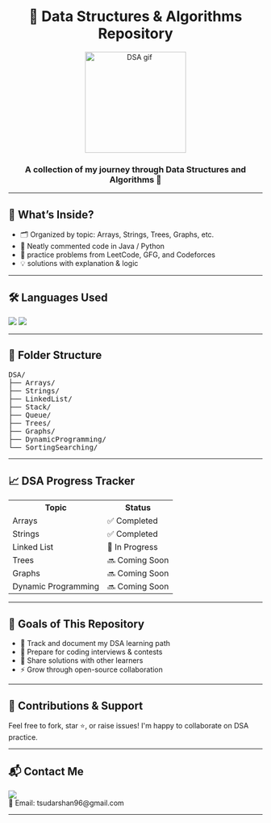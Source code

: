 <h1 align="center">🧠 Data Structures & Algorithms Repository</h1>

<p align="center">
  <img src="https://media.giphy.com/media/26gR0D6GD8F7Tfu7C/giphy.gif" width="200" alt="DSA gif">
</p>

<h3 align="center">A collection of my journey through  Data Structures and Algorithms 🚀</h3>

<hr>

<h2>📌 What’s Inside?</h2>
<ul>
  <li>🗂️ Organized by topic: Arrays, Strings, Trees, Graphs, etc.</li>
  <li>📘 Neatly commented code in Java / Python </li>
  <li>🔁 practice problems from LeetCode, GFG, and Codeforces</li>
  <li>💡 solutions with explanation & logic</li>
</ul>

<hr>

<h2>🛠️ Languages Used</h2>

<p>
  <img src="https://img.shields.io/badge/Java-ED8B00?style=for-the-badge&logo=java&logoColor=white"/>
  <img src="https://img.shields.io/badge/Python-3776AB?style=for-the-badge&logo=python&logoColor=white"/>
</p>

<hr>

<h2>📂 Folder Structure</h2>

<pre>
DSA/
├── Arrays/
├── Strings/
├── LinkedList/
├── Stack/
├── Queue/
├── Trees/
├── Graphs/
├── DynamicProgramming/
└── SortingSearching/
</pre>

<hr>

<h2>📈 DSA Progress Tracker</h2>

<table>
  <tr>
    <th>Topic</th>
    <th>Status</th>
  </tr>
  <tr>
    <td>Arrays</td>
    <td>✅ Completed</td>
  </tr>
  <tr>
    <td>Strings</td>
    <td>✅ Completed</td>
  </tr>
  <tr>
    <td>Linked List</td>
    <td>🔄 In Progress</td>
  </tr>
  <tr>
    <td>Trees</td>
    <td>🔜 Coming Soon</td>
  </tr>
  <tr>
    <td>Graphs</td>
    <td>🔜 Coming Soon</td>
  </tr>
  <tr>
    <td>Dynamic Programming</td>
    <td>🔜 Coming Soon</td>
  </tr>
</table>

<hr>

<h2>🎯 Goals of This Repository</h2>
<ul>
  <li>📌 Track and document my DSA learning path</li>
  <li>🧠 Prepare for coding interviews & contests</li>
  <li>🤝 Share solutions with other learners</li>
  <li>⚡ Grow through open-source collaboration</li>
</ul>

<hr>

<h2>🤝 Contributions & Support</h2>
<p>
Feel free to fork, star ⭐, or raise issues! I'm happy to collaborate on DSA practice.
</p>

<hr>

<h2>📬 Contact Me</h2>

<p>
  <a href="linkedin.com/in/sudarshan-tambe" target="_blank">
    <img src="https://img.shields.io/badge/LinkedIn-Sudarshan-blue?style=flat&logo=linkedin"/>
  </a>
  <br>
  📧 Email: tsudarshan96@gmail.com
</p>

<hr>

